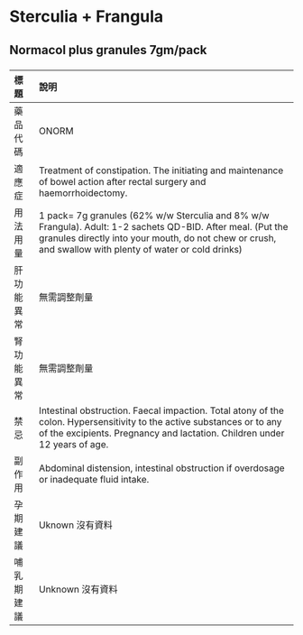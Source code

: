# Sterculia + Frangula

## Normacol plus granules 7gm/pack

##### 

| 標題       | 說明                                                                                                                                                                                                                   |
|:-----------|:-----------------------------------------------------------------------------------------------------------------------------------------------------------------------------------------------------------------------|
| 藥品代碼   | ONORM                                                                                                                                                                                                                  |
| 適應症     | Treatment of constipation. The initiating and maintenance of bowel action after rectal surgery and haemorrhoidectomy.                                                                                                  |
| 用法用量   | 1 pack= 7g granules (62% w/w Sterculia and 8% w/w Frangula). Adult: 1-2 sachets QD-BID. After meal. (Put the granules directly into your mouth, do not chew or crush, and swallow with plenty of water or cold drinks) |
| 肝功能異常 | 無需調整劑量                                                                                                                                                                                                           |
| 腎功能異常 | 無需調整劑量                                                                                                                                                                                                           |
| 禁忌       | Intestinal obstruction. Faecal impaction. Total atony of the colon. Hypersensitivity to the active substances or to any of the excipients. Pregnancy and lactation. Children under 12 years of age.                    |
| 副作用     | Abdominal distension, intestinal obstruction if overdosage or inadequate fluid intake.                                                                                                                                 |
| 孕期建議   | Uknown 沒有資料                                                                                                                                                                                                        |
| 哺乳期建議 | Unknown 沒有資料                                                                                                                                                                                                       |

